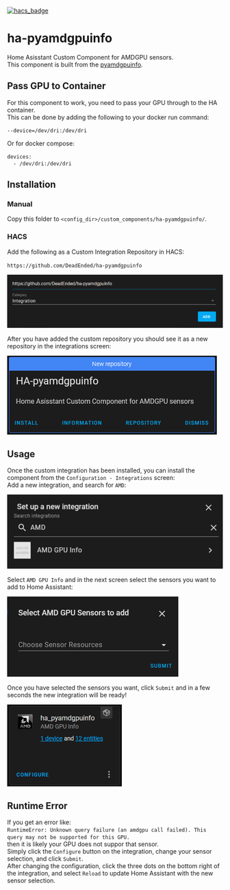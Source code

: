 [![hacs_badge](https://img.shields.io/badge/HACS-Custom-orange.svg)](https://github.com/custom-components/hacs)

# ha-pyamdgpuinfo

Home Asisstant Custom Component for AMDGPU sensors.<br>
This component is built from the [pyamdgpuinfo](https://github.com/mark9064/pyamdgpuinfo).<br>

## Pass GPU to Container

For this component to work, you need to pass your GPU through to the HA container.<br>
This can be done by adding the following to your docker run command:<br>

```
--device=/dev/dri:/dev/dri
```

Or for docker compose:<br>
```
devices:
  - /dev/dri:/dev/dri
```


## Installation

### Manual

Copy this folder to `<config_dir>/custom_components/ha-pyamdgpuinfo/`.

### HACS

Add the following as a Custom Integration Repository in HACS:

`https://github.com/DeadEnded/ha-pyamdgpuinfo`

![image](https://github.com/DeadEnded/ha-pyamdgpuinfo/raw/config-flow/images/HACS-Add-Repository.png)

After you have added the custom repository you should see it as a new repository in the integrations screen:

![image](https://github.com/DeadEnded/ha-pyamdgpuinfo/raw/config-flow/images/HACS-New-Integration.png)


## Usage
Once the custom integration has been installed, you can install the component from the `Configuration - Integrations` screen:<br>
Add a new integration, and search for `AMD`:

![image](https://github.com/DeadEnded/ha-pyamdgpuinfo/raw/config-flow/images/Add-Integration.png)

Select `AMD GPU Info` and in the next screen select the sensors you want to add to Home Assistant:

![image](https://github.com/DeadEnded/ha-pyamdgpuinfo/raw/config-flow/images/Select-Sensors.png)

Once you have selected the sensors you want, click `Submit` and in a few seconds the new integration will be ready!

![image](https://github.com/DeadEnded/ha-pyamdgpuinfo/raw/config-flow/images/Integration-Added.png)

## Runtime Error

If you get an error like:<br>
`RuntimeError: Unknown query failure (an amdgpu call failed). This query may not be supported for this GPU.`<br>
then it is likely your GPU does not suppor that sensor.<br>
Simply click the `Configure` button on the integration, change your sensor selection, and click `Submit`.<br>
After changing the configuration, click the three dots on the bottom right of the integration, and select `Reload` to update Home Assistant with the new sensor selection.
